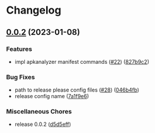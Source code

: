 # Changelog

## [0.0.2](https://github.com/RyuNen344/apkstats-js/compare/0.0.1...0.0.2) (2023-01-08)


### Features

* impl apkanalyzer manifest commands ([#22](https://github.com/RyuNen344/apkstats-js/issues/22)) ([827b9c2](https://github.com/RyuNen344/apkstats-js/commit/827b9c2656109daeee85510ded67041a21ad890e))


### Bug Fixes

* path to release please config files ([#28](https://github.com/RyuNen344/apkstats-js/issues/28)) ([046b4fb](https://github.com/RyuNen344/apkstats-js/commit/046b4fbc26d0a2c04d2a7e1cf7ae638c93df8f51))
* release config name ([7a1f9e6](https://github.com/RyuNen344/apkstats-js/commit/7a1f9e64376ff54af6b150e1ab5f2c592927c704))


### Miscellaneous Chores

* release 0.0.2 ([d5d5eff](https://github.com/RyuNen344/apkstats-js/commit/d5d5eff8c63a1e7abe093c4439b7bb45702b659e))
